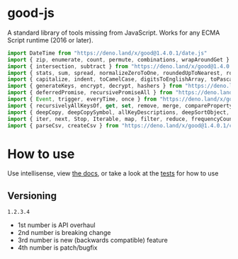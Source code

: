 # good-js

A standard library of tools missing from JavaScript. Works for any ECMA Script runtime (2016 or later).

```js
import DateTime from "https://deno.land/x/good@1.4.0.1/date.js"
import { zip, enumerate, count, permute, combinations, wrapAroundGet } from "https://deno.land/x/good@1.4.0.1/array.js"
import { intersection, subtract } from "https://deno.land/x/good@1.4.0.1/set.js"
import { stats, sum, spread, normalizeZeroToOne, roundedUpToNearest, roundedDownToNearest } from "https://deno.land/x/good@1.4.0.1/math.js"
import { capitalize, indent, toCamelCase, digitsToEnglishArray, toPascalCase, toKebabCase, toSnakeCase, toScreamingtoKebabCase, toScreamingtoSnakeCase, toRepresentation, toString, regex, escapeRegexMatch, escapeRegexReplace, extractFirst, isValidIdentifier } from "https://deno.land/x/good@1.4.0.1/string.js"
import { generateKeys, encrypt, decrypt, hashers } from "https://deno.land/x/good@1.4.0.1/encryption.js"
import { deferredPromise, recursivePromiseAll } from "https://deno.land/x/good@1.4.0.1/async.js"
import { Event, trigger, everyTime, once } from "https://deno.land/x/good@1.4.0.1/events.js"
import { recursivelyAllKeysOf, get, set, remove, merge, compareProperty } from "https://deno.land/x/good@1.4.0.1/object.js"
import { deepCopy, deepCopySymbol, allKeyDescriptions, deepSortObject, shallowSortObject, isGeneratorType,isAsyncIterable, isSyncIterable, isTechnicallyIterable, isSyncIterableObjectOrContainer } from "https://deno.land/x/good@1.4.0.1/value.js"
import { iter, next, Stop, Iterable, map, filter, reduce, frequencyCount, zip, count, enumerate, permute, combinations, slices, asyncIteratorToList, concurrentlyTransform, forkBy } from "https://deno.land/x/good@1.4.0.1/iterable.js"
import { parseCsv, createCsv } from "https://deno.land/x/good@1.4.0.1/csv.js"
```


# How to use

Use intellisense, view [the docs](https://deno.land/x/good?doc), or take a look at the [tests](https://github.com/jeff-hykin/good-js/tree/master/tests) for how to use

## Versioning

`1.2.3.4`
- 1st number is API overhaul
- 2nd number is breaking change
- 3rd number is new (backwards compatible) feature 
- 4th number is patch/bugfix